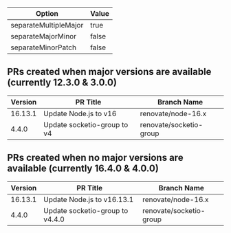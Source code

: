 Option                | Value
----------------------|------
separateMultipleMajor | true
separateMajorMinor    | false
separateMinorPatch    | false

## PRs created when major versions are available (currently 12.3.0 & 3.0.0)

Version | PR Title              | Branch Name
--------|-----------------------|-------------------
16.13.1 | Update Node.js to v16 | renovate/node-16.x
4.4.0  | Update socketio-group to v4 | renovate/socketio-group

## PRs created when no major versions are available (currently 16.4.0 & 4.0.0)

Version | PR Title              | Branch Name
--------|-----------------------|-------------------
16.13.1 | Update Node.js to v16.13.1 | renovate/node-16.x
4.4.0  | Update socketio-group to v4.4.0 | renovate/socketio-group
